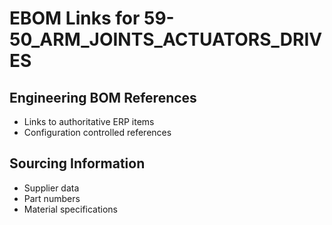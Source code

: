 # EBOM Links for 59-50_ARM_JOINTS_ACTUATORS_DRIVES

## Engineering BOM References
- Links to authoritative ERP items
- Configuration controlled references

## Sourcing Information
- Supplier data
- Part numbers
- Material specifications
